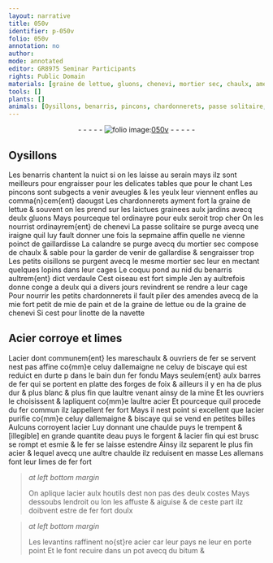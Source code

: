 ```yaml
---
layout: narrative
title: 050v
identifier: p-050v
folio: 050v
annotation: no
author:
mode: annotated
editor: GR8975 Seminar Participants
rights: Public Domain
materials: [graine de lettue, gluons, chenevi, mortier sec, chaulx, amendes, mie, pain, graine de chenevi, navette, Acier, acier, fer, fer fondu, eau, bitum]
tools: []
plants: []
animals: [Oysillons, benarris, pincons, chardonnerets, passe solitaire, iraigne, calandre, oisillons, coquu, verdaule, linotte]
---
```


<div class="folio" align="center">- - - - - <a href="http://gallica.bnf.fr/ark:/12148/btv1b10500001g/f106.image" target="_blank"><img src="https://cu-mkp.github.io/2017-workshop-edition/assets/photo-icon.png" alt="folio image: " style="display:inline-block; margin-bottom:-3px;"/>050v</a> - - - - - </div>  
  

## <span class="al">Oysillons</span>

 
Les <span class="al">benarris</span> chantent la nuict si on les laisse au serain
 mays ilz sont meilleurs pour engraisser pour les delicates
 tables que pour le chant Les <span class="al">pincons</span> sont subgects a venir
 aveugles & les yeulx leur viennent enfles au comma{n}cem{ent} daougst
 Les <span class="al">chardonnerets</span> ayment fort la <span class="m">graine de lettue</span> & souvent
 on les prend sur les laictues grainees aulx jardins avecq deulx
 <span class="m">gluons</span> Mays pourceque tel ordinayre pour eulx seroit trop
 cher On les nourrist ordinayrem{ent} de <span class="m">chenevi</span> La <span class="al">passe solitaire</span>
 se purge avecq une <span class="al">iraigne</span> quil luy fault donner une fois
 la sepmaine affin quelle ne vienne poinct de gaillardisse
 La <span class="al">calandre</span> se purge avecq du <span class="m">mortier sec</span> compose de
 <span class="m">chaulx</span> & sable pour la garder de venir de gallardise
 & sengraisser trop Les petits <span class="al">oisillons</span> se purgent
 avecq le mesme <span class="m">mortier sec</span> leur en mectant quelques
 lopins dans leur cages Le <span class="al">coquu</span> pond au nid du <span class="al">benarris</span>
 aultrem{ent} dict <span class="al">verdaule</span> Cest oiseau est fort simple Jen ay
 aultrefois donne conge a deulx qui a divers jours revindrent
 se rendre a leur cage Pour nourrir les petits <span class="al">chardonnerets</span>
 il fault piler des <span class="m">amendes</span> avecq de la mie fort petit de <span class="m">mie</span> de <span class="m">pain</span> et de
 la <span class="m">graine de lettue</span> ou de la <span class="m">graine de chenevi</span> Si cest
 pour <span class="al">linotte</span> de la <span class="m">navette</span>
 
 
  

## <span class="m">Acier</span> corroye et limes

 
L<span class="m">acier</span> dont communem{ent} les <span class="pro">mareschaulx</span> & <span class="pro">ouvriers de <span class="m">fer</span></span> se servent
 nest pas affine co{mm}e celuy d<span class="pl">allemaigne</span> ne celuy de <span class="pl">biscaye</span> qui est reduict en
 durte p dans le bain dun <span class="m">fer fondu</span> Mays seulem{ent} aulx barres de <span class="m">fer</span>
 qui se portent en platte des forges de <span class="pl">foix</span> & ailleurs il y en ha de
 plus dur & plus blanc & plus fin que laultre venant ainsy de la
 mine Et les <span class="pro">ouvriers</span> le choisissent & lapliquent co{mm}e laultre <span class="m">acier</span> Et
 pourceque quil procede du <span class="m">fer</span> commun ilz lappellent <span class="m">fer</span> fort Mays il
 nest point si excellent que l<span class="m">acier</span> purifie co{mm}e celuy d<span class="pl">allemaigne</span> & <span class="pl">biscaye</span>
 qui se vend en petites billes Aulcuns corroyent l<span class="m">acier</span> Luy donnant
 une chaulde puys le trempent & [illegible] en grande quantite d<span class="m">eau</span> puys le
 forgent & l<span class="m">acier</span> fin qui est brusc se rompt et esmie & le <span class="m">fer</span> se laisse
 estendre Ainsy ilz separent le plus fin <span class="m">acier</span> & lequel avecq une
 aultre chaulde ilz reduisent en masse Les <span class="pl">allemans</span> font leur limes
 de <span class="m">fer</span> fort
 
> *at left bottom margin*
> 
>   On aplique l<span class="m">acier</span>
 aulx houtils dest non
 pas des deulx costes
 Mays dessoubs lendroit
 ou lon les affuste &
 aiguise & de ceste part
 ilz doibvent estre de <span class="m">fer</span>
 fort doulx
 
> *at left bottom margin*
> 
>   Les <span class="pl">levantins</span> raffinent
 no{st}re <span class="m">acier</span> car leur pays
 ne leur en porte point Et
 le font recuire dans un
 pot avecq du <span class="m">bitum</span> &
 
